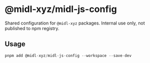 # @midl-xyz/midl-js-config

Shared configuration for `@midl-xyz` packages. Internal use only, not published to npm registry.

## Usage

```js
pnpm add @midl-xyz/midl-js-config --workspace --save-dev
```